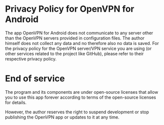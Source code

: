 Privacy Policy for OpenVPN for Android
=====================================

The app OpenVPN for Android does not communicate to any server other than the
OpenVPN servers provided in configuration files. The author himself does not
collect any data and no therefore also no data is saved. For the privacy
policy for the OpenVPN server/VPN service you are using (or other services related to the project
like GitHub), please refer to their respective privacy policy.

End of service
==============
The program and its components are under open-source licenses that allow you to use this app forever 
according to terms of the open-source licenses for details.

However, the author reserves the right to suspend development or stop publishing the OpenVPN app or updates 
to it at any time.


